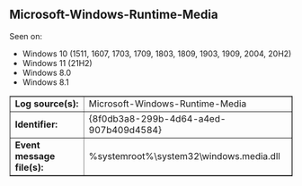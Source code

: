 ## Microsoft-Windows-Runtime-Media

Seen on:
* Windows 10 (1511, 1607, 1703, 1709, 1803, 1809, 1903, 1909, 2004, 20H2)
* Windows 11 (21H2)
* Windows 8.0
* Windows 8.1

<table border="1" class="docutils">
  <tbody>
    <tr>
      <td><b>Log source(s):</b></td>
      <td>Microsoft-Windows-Runtime-Media</td>
    </tr>
    <tr>
      <td><b>Identifier:</b></td>
      <td>{8f0db3a8-299b-4d64-a4ed-907b409d4584}</td>
    </tr>
    <tr>
      <td><b>Event message file(s):</b></td>
      <td>%systemroot%\system32\windows.media.dll</td>
    </tr>
  </tbody>
</table>

&nbsp;


